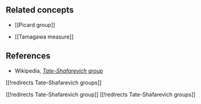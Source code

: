 
## Related concepts

* [[Picard group]]

* [[Tamagawa measure]]

## References

* Wikipedia, _[Tate-Shafarevich group](http://en.wikipedia.org/wiki/Tate-Shafarevich_group)_

[[!redirects Tate–Shafarevich groups]]

[[!redirects Tate-Shafarevich group]]
[[!redirects Tate-Shafarevich groups]]
